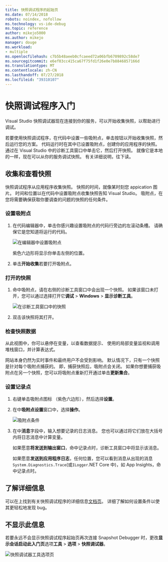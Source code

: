 ```yaml
---
title: 快照调试程序的起始页
ms.date: 07/14/2018
robots: noindex, nofollow
ms.technology: vs-ide-debug
ms.topic: reference
author: mikejo5000
ms.author: mikejo
manager: douge
ms.workload:
- multiple
ms.openlocfilehash: c7b5b48aeeb0cfcaeed72a06bfb6709892c58de7
ms.sourcegitcommit: e6ef03cc415ca67f75fd1f26e0e7b8846857166d
ms.translationtype: MT
ms.contentlocale: zh-CN
ms.lasthandoff: 07/27/2018
ms.locfileid: "39310107"
---
```

# 快照调试程序入门

Visual Studio 快照调试器现在连接到你的服务，可以开始收集快照，以帮助进行调试。

若要使用快照调试程序，在代码中设置一些吸附点，单击按钮以开始收集快照，然后运行您的方案。 代码运行时在其中已设置吸附点，创建你的应用程序的快照。 通过在 Visual Studio 中的诊断工具窗口中单击它，然后打开快照。 就像它是本地的一样，现在可以从你的服务调试快照。 有关详细说明，往下读。

## 收集和查看快照

快照调试程序从应用程序收集快照。 快照的时间，就像某时刻您 appication 图片。 时间和位置以在代码中设置吸附点收集快照告知 Visual Studio。 吸附点，在您将需要确保获取你要调查的问题的快照的任何条件。

### 设置吸附点

1. 在代码编辑器中，单击你感兴趣设置吸附点的代码行旁边的左滚动条槽。 请确保它是您知道将运行的代码。 

    ![在编辑器中设置吸附点](../media/snapshot-startpage-set-snappoint.png)

    紫色六边形将显示你单击左侧的位置。

2. 单击**开始收集**若要打开吸附点。

### 打开的快照

1. 命中吸附点，请在右侧的诊断工具窗口中会出现一个快照。 如果该窗口未打开，您可以通过选择打开它**调试** > **Windows** > **显示诊断工具**。 

    ![在诊断工具窗口中的快照](../media/snapshot-startpage-diagsession-window.png)

2. 双击该快照将其打开。

### 检查快照数据

从此视图中，你可以悬停在变量，以查看数据提示、 使用的局部变量监视和调用堆栈窗口，并计算表达式。

网站本身仍然为实时事件和最终用户不会受到影响。 默认情况下，只有一个快照是针对每个吸附点捕获的。 即，捕获快照后，吸附点会关闭。 如果你想要捕获吸附点在另一个快照，您可以将吸附点重新打开通过单击**更新集合**。

### 设置记录点

1. 右键单击吸附点图标 （紫色六边形），然后选择**设置**。

2. 在中**吸附点设置**窗口中，选择**操作**。

    ![吸附点条件](../media/snapshot-startpage-logpoint.png)

3. 在中**消息**字段中，输入想要记录的日志消息。 您也可以通过将它们放在大括号内将日志消息中计算变量。

    如果愿意**将发送到输出窗口**，命中记录点时，诊断工具窗口中将显示该消息。 

    如果愿意**发送到应用程序日志**，任何位置，您可以看到消息从出现的消息`System.Diagnostics.Trace`(或`ILogger`.NET Core 中)，如 App Insights，命中记录点时。

## 了解详细信息

可以在上找到有关快照调试程序的详细信息[文档页](../debug-live-azure-applications.md)。 详细了解如何设置条件以使其更轻松地发现 bug。

## 不显示此信息

若要永远不会显示快照调试程序起始页再次连接 Snapshot Debugger 时，更改**显示会话启动此入门页**选项**工具** >  **选项** > **快照调试器**。 

![快照调试器工具选项页](../media/snapshot-startpage-tools-options.png)
